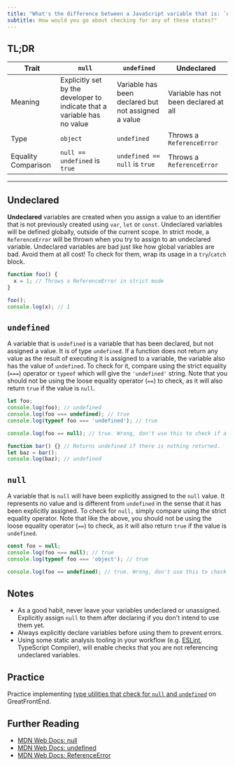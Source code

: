 ```yaml
---
title: "What's the difference between a JavaScript variable that is: `null`, `undefined` or undeclared?"
subtitle: How would you go about checking for any of these states?"
---
```


## TL;DR

| Trait | `null` | `undefined` | Undeclared |
| --- | --- | --- | --- |
| Meaning | Explicitly set by the developer to indicate that a variable has no value | Variable has been declared but not assigned a value | Variable has not been declared at all |
| Type | `object` | `undefined` | Throws a `ReferenceError` |
| Equality Comparison | `null == undefined` is `true` | `undefined == null` is `true` | Throws a `ReferenceError` |

---

## Undeclared

**Undeclared** variables are created when you assign a value to an identifier that is not previously created using `var`, `let` or `const`. Undeclared variables will be defined globally, outside of the current scope. In strict mode, a `ReferenceError` will be thrown when you try to assign to an undeclared variable. Undeclared variables are bad just like how global variables are bad. Avoid them at all cost! To check for them, wrap its usage in a `try`/`catch` block.

```js
function foo() {
  x = 1; // Throws a ReferenceError in strict mode
}

foo();
console.log(x); // 1
```

## `undefined`

A variable that is `undefined` is a variable that has been declared, but not assigned a value. It is of type `undefined`. If a function does not return any value as the result of executing it is assigned to a variable, the variable also has the value of `undefined`. To check for it, compare using the strict equality (`===`) operator or `typeof` which will give the `'undefined'` string. Note that you should not be using the loose equality operator (`==`) to check, as it will also return `true` if the value is `null`.

```js
let foo;
console.log(foo); // undefined
console.log(foo === undefined); // true
console.log(typeof foo === 'undefined'); // true

console.log(foo == null); // true. Wrong, don't use this to check if a value is undefined!

function bar() {} // Returns undefined if there is nothing returned.
let baz = bar();
console.log(baz); // undefined
```

## `null`

A variable that is `null` will have been explicitly assigned to the `null` value. It represents no value and is different from `undefined` in the sense that it has been explicitly assigned. To check for `null,` simply compare using the strict equality operator. Note that like the above, you should not be using the loose equality operator (`==`) to check, as it will also return `true` if the value is `undefined`.

```js
const foo = null;
console.log(foo === null); // true
console.log(typeof foo === 'object'); // true

console.log(foo == undefined); // true. Wrong, don't use this to check if a value is null!
```

## Notes

- As a good habit, never leave your variables undeclared or unassigned. Explicitly assign `null` to them after declaring if you don't intend to use them yet.
- Always explicitly declare variables before using them to prevent errors.
- Using some static analysis tooling in your workflow (e.g. [ESLint](https://eslint.org/), TypeScript Compiler), will enable checks that you are not referencing undeclared variables.

## Practice

Practice implementing [type utilities that check for `null` and `undefined`](https://www.greatfrontend.com/questions/javascript/type-utilities?fpr=yangshun) on GreatFrontEnd.

## Further Reading

- [MDN Web Docs: null](https://developer.mozilla.org/en-US/docs/Web/JavaScript/Reference/Operators/null)
- [MDN Web Docs: undefined](https://developer.mozilla.org/en-US/docs/Web/JavaScript/Reference/Global_Objects/undefined)
- [MDN Web Docs: ReferenceError](https://developer.mozilla.org/en-US/docs/Web/JavaScript/Reference/Global_Objects/ReferenceError)